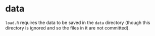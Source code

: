# data

`load.R` requires the data to be saved in the `data` directory (though this directory is ignored and so the files in it are not committed).
